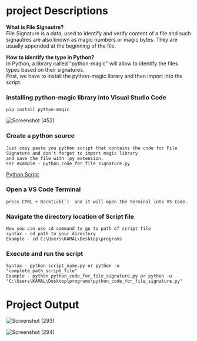 # project Descriptions
**What is File Signautre?** <br>
File Signature is a data, used to identify and verify content of a file and such signautres are also known as magic numbers or magic bytes. They are usually appended at the beginning of the file.

**How to identify the type in Python?** <br>
In Python, a library called "python-magic"  will allow to identify the files types based on their signatures.<br>
First, we have to install the python-magic library and then import into the script.


### installing python-magic library into Visual Studio Code

    pip install python-magic
![Screenshot (452)](https://github.com/user-attachments/assets/e656f12f-2d9f-4af3-93c2-f947bfc6923f)

### Create a python source

    Just copy paste you python script that contains the code for File Signature and don't forget to import magic library 
    and save the file with .py extension.
    For example - python_code_for_file_signature.py
[Python Script](https://github.com/mahtokamal/cybesecurityprojects/blob/main/Python_file_signature_identification/python_code_for_file_signature.py)

### Open a VS Code Terminal
    press CTRL + Backtick(`)  and it will open the terminal into VS Code.

### Navigate the directory location of Script file
    Now you can use cd command to go to path of script file
    syntax - cd path to your directory
    Example - cd C:\Users\KAMAL\Desktop\programs

### Execute and run the script
    
    Syntax - python script_name.py or python -u "complete_path_script_file"
    Example - python python_code_for_file_signature.py or python -u "C:\Users\KAMAL\Desktop\programs\python_code_for_file_signature.py"
    
# Project Output
![Screenshot (293)](https://github.com/user-attachments/assets/2e350407-7e0f-4031-bd4f-a63bed95942d)

![Screenshot (294)](https://github.com/user-attachments/assets/63357cde-6a4d-49ec-95b7-e18e8a9d3254)
